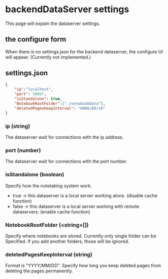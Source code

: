 # backendDataServer settings
 This page will expain the dataserver settings.

## the configure form
 When there is no settings.json for the backend dataserver, the configure UI will appear. (Currently not implemented.) 

## settings.json
```json
{
    "ip":"localhost",
    "port": 50097,
    "isStandalone": true,
    "NotebookRootFolder":["./notebookData"],
    "deletedPagesKeepInterval": "0000/00/10"
}
```

### ip (string)
 The dataserver wait for connections with the ip address.

### port (number)
 The dataserver wait for connections with the port number.

### isStandalone (boolean)
 Specify how the notetaking system work.
- true  -> this dataserver is a local server working alone. (disable cache function)
- false -> this dataserver is a local server working with remote dataservers. (enable cache function)

### NotebookRootFolder (\<string>[])
 Specify where notebooks are stored. Currently only single folder can be Specified. If you add another folders, those will be ignored.

### deletedPagesKeepInterval (string)
 Format is "YYYY/MM/DD". Specify how long you keep deleted pages from deleting the pages permanently.

